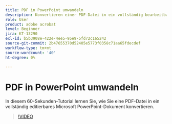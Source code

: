 ```yaml
---
title: PDF in PowerPoint umwandeln
description: Konvertieren einer PDF-Datei in ein vollständig bearbeitbares Microsoft PowerPoint-Dokument
role: User
product: adobe acrobat
level: Beginner
jira: KT-13290
exl-id: b5b3908e-422e-4ee5-95e9-5fd72c165242
source-git-commit: 2b47655370d52405e5773f0358c71aa65fdecdef
workflow-type: tm+mt
source-wordcount: '40'
ht-degree: 0%

---
```


# PDF in PowerPoint umwandeln

In diesem 60-Sekunden-Tutorial lernen Sie, wie Sie eine PDF-Datei in ein vollständig editierbares Microsoft PowerPoint-Dokument konvertieren.

>[!VIDEO](https://video.tv.adobe.com/v/342629?quality=12&learn=on&hidetitle=true)
